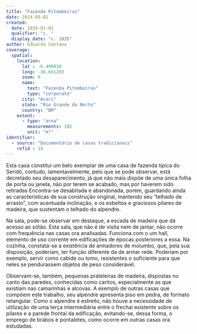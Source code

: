 ```yaml
---
title: "Fazenda Pitombeiras"
date: 2024-05-02
created:
  date: 1835-01-01
  qualifier: "c. "
  display_date: "c. 1835"
author: Eduarda Santana
coverage:
  spatial:
    location:
      lat : -6.498010
      long: -36.661203
      zoom: 9
      name: 
        text: "Fazenda Pitombeiras"
        type: "corporate"
      city: "Acari"
      state: "Rio Grande do Norte"
      country: "BR"
    extent:
      - type: "area"
        measurements: 185
        unit: "m²"
identifier:
  - source: "Documentário de casas tradicionais"
    refid : 14
---
```


Esta casa constitui um belo exemplar de uma casa de fazenda típica do Seridó, contudo, lamentavelmente, pelo que se pode observar, está decretado seu desaparecimento, já que não mais dispõe de uma única folha de porta ou janela, não por terem se acabado, mas por haverem sido retiradas Encontra-se desabitada e abandonada, porém, guardando ainda as características de sua construção original, mantendo seu “telhado de arrasto”, com acentuada inclinação, e os esbeltos e graciosos pilares de madeira, que sustentam o telhado do alpendre.

Na sala, pode-se observar em destaque, a escada de madeira que dá acesso ao sótão. Esta sala, que não é de visita nem de jantar, não ocorre com frequência nas casas ora analisadas. Funciona com o um hall, elemento de uso corrente em edificações de épocas posteriores a essa. Na cozinha, constata-se a existência de armadores de moíumbo, que, pela sua disposição, poderiam, ter função diferente da de armar rede. Poderiam por exemplo, servir como cabide ou tomo, resistentes o suficiente para que neles se pendurassem objetos de peso considerável. 

Observam-se, também, pequenas prateleiras de madeira, dispostas no canto das paredes, conhecidas como caritos, especialmente as que existiam nas camarinhas e alcovas. A exemplo de outras casas que compõem este trabalho, seu alpendre apresenta piso em pedra, de formato retangular. Como o alpendre é estreito, não houve a necessidade de utilização de uma terça intermediária entre o frechai existente sobre os pilares e a parede frontal da edificação, evitando-se, dessa forma, o emprego de brabos e pontaletes, como ocorre em outras casas ora estudadas.
